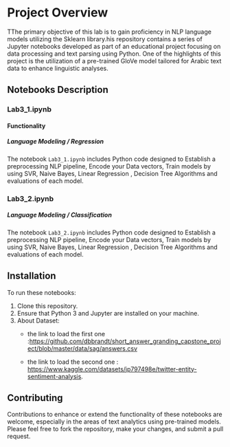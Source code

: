 # Project Overview

TThe primary objective of this lab is to gain proficiency in NLP language models utilizing the Sklearn library.his repository contains a series of Jupyter notebooks developed as part of an educational project focusing on data processing and text parsing using Python. One of the highlights of this project is the utilization of a pre-trained GloVe model tailored for Arabic text data to enhance linguistic analyses.

## Notebooks Description

### Lab3_1.ipynb

#### Functionality
##### Language Modeling / Regression
The notebook `Lab3_1.ipynb` includes Python code designed to Establish a preprocessing NLP pipeline, Encode your Data vectors, Train models by using SVR, Naive Bayes, Linear Regression , Decision Tree Algorithms and evaluations of each model.


### Lab3_2.ipynb
##### Language Modeling / Classification
The notebook `Lab3_2.ipynb` includes Python code designed to Establish a preprocessing NLP pipeline, Encode your Data vectors, Train models by using SVR, Naive Bayes, Linear Regression , Decision Tree Algorithms and evaluations of each model.

## Installation

To run these notebooks:
1. Clone this repository.
2. Ensure that Python 3 and Jupyter are installed on your machine.
3. About Dataset:
   - the link to load the first one :https://github.com/dbbrandt/short_answer_granding_capstone_project/blob/master/data/sag/answers.csv

   - the link to load the second one : https://www.kaggle.com/datasets/jp797498e/twitter-entity-sentiment-analysis.

## Contributing

Contributions to enhance or extend the functionality of these notebooks are welcome, especially in the areas of text analytics using pre-trained models. Please feel free to fork the repository, make your changes, and submit a pull request.

